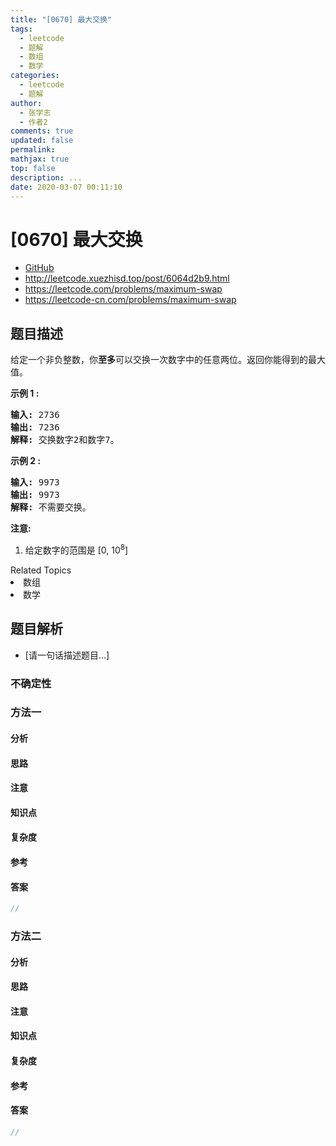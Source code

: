 ```yaml
---
title: "[0670] 最大交换"
tags:
  - leetcode
  - 题解
  - 数组
  - 数学
categories:
  - leetcode
  - 题解
author:
  - 张学志
  - 作者2
comments: true
updated: false
permalink:
mathjax: true
top: false
description: ...
date: 2020-03-07 00:11:10
---
```



# [0670] 最大交换
* [GitHub](https://github.com/algoboy101/LeetCodeCrowdsource/tree/master/_posts/QA/%5B0670%5D%20%E6%9C%80%E5%A4%A7%E4%BA%A4%E6%8D%A2.md)
* http://leetcode.xuezhisd.top/post/6064d2b9.html
* https://leetcode.com/problems/maximum-swap
* https://leetcode-cn.com/problems/maximum-swap


## 题目描述

<p>给定一个非负整数，你<strong>至多</strong>可以交换一次数字中的任意两位。返回你能得到的最大值。</p>

<p><strong>示例 1 :</strong></p>

<pre>
<strong>输入:</strong> 2736
<strong>输出:</strong> 7236
<strong>解释:</strong> 交换数字2和数字7。
</pre>

<p><strong>示例 2 :</strong></p>

<pre>
<strong>输入:</strong> 9973
<strong>输出:</strong> 9973
<strong>解释:</strong> 不需要交换。
</pre>

<p><strong>注意:</strong></p>

<ol>
	<li>给定数字的范围是&nbsp;[0, 10<sup>8</sup>]</li>
</ol>
<div><div>Related Topics</div><div><li>数组</li><li>数学</li></div></div>


## 题目解析
* [请一句话描述题目...]

### 不确定性


### 方法一

#### 分析

#### 思路

#### 注意

#### 知识点

#### 复杂度

#### 参考

#### 答案

```cpp
//
```


### 方法二

#### 分析

#### 思路

#### 注意

#### 知识点

#### 复杂度

#### 参考

#### 答案

```cpp
//
```


